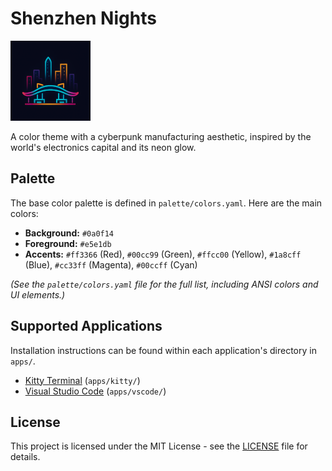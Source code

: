 # Shenzhen Nights

![Shenzhen Nights Theme Icon](./apps/vscode/images/icon.png)

A color theme with a cyberpunk manufacturing aesthetic, inspired by the world's electronics capital and its neon glow.

## Palette

The base color palette is defined in `palette/colors.yaml`. Here are the main colors:

*   **Background:** `#0a0f14`
*   **Foreground:** `#e5e1db`
*   **Accents:** `#ff3366` (Red), `#00cc99` (Green), `#ffcc00` (Yellow), `#1a8cff` (Blue), `#cc33ff` (Magenta), `#00ccff` (Cyan)

*(See the `palette/colors.yaml` file for the full list, including ANSI colors and UI elements.)*

## Supported Applications

Installation instructions can be found within each application's directory in `apps/`.

*   [Kitty Terminal](https://sw.kovidgoyal.net/kitty/) (`apps/kitty/`)
*   [Visual Studio Code](https://code.visualstudio.com/) (`apps/vscode/`)


## License

This project is licensed under the MIT License - see the [LICENSE](./LICENSE) file for details. 